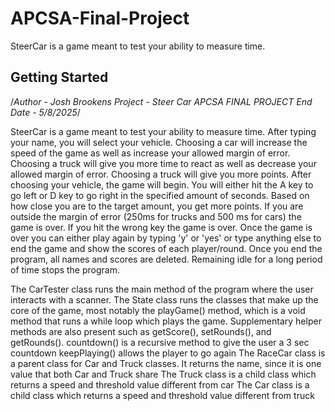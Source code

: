 # APCSA-Final-Project
SteerCar is a game meant to test your ability to measure time. 
## Getting Started

/*Author - Josh Brookens
Project - Steer Car APCSA FINAL PROJECT
End Date - 5/8/2025*/

SteerCar is a game meant to test your ability to measure time. After typing your name, you will select your vehicle. Choosing a car will increase the speed of the game as well as increase your allowed margin of error. Choosing a truck will give you more time to react as well as decrease your allowed margin of error. Choosing a truck will give you more points. After choosing your vehicle, the game will begin. You will either hit the A key to go left or D key to go right in the specified amount of seconds. Based on how close you are to the target amount, you get more points. If you are outside the margin of error (250ms for trucks and 500 ms for cars) the game is over. If you hit the wrong key the game is over. Once the game is over you can either play again by typing 'y' or 'yes' or type anything else to end the game and show the scores of each player/round. Once you end the program, all names and scores are deleted. Remaining idle for a long period of time stops the program. 

The CarTester class runs the main method of the program where the user interacts with a scanner.
The State class runs the classes that make up the core of the game, most notably the playGame() method, which is a void method that runs a while loop which plays the game. Supplementary helper methods are also present such as getScore(), setRounds(), and getRounds(). countdown() is a recursive method to give the user a 3 sec countdown keepPlaying() allows the player to go again
The RaceCar class is a parent class for Car and Truck classes. It returns the name, since it is one value that both Car and Truck share
The Truck class is a child class which returns a speed and threshold value different from car
The Car class is a child class which returns a speed and threshold value different from truck






